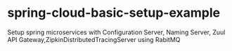 # spring-cloud-basic-setup-example
Setup spring microservices with Configuration Server, Naming Server, Zuul API Gateway,ZipkinDistributedTracingServer using RabitMQ
